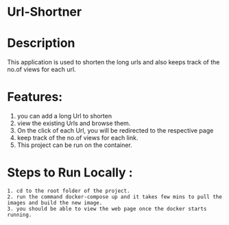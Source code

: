 # Url-Shortner

# Description
 
 This application is used to shorten the long urls and also keeps track of the no.of views for each url. 
# Features:

1. you can add a long Url to shorten
2. view the existing Urls and browse them.
3. On the click of each Url, you will be redirected to the respective page
4. keep track of the no.of views for each link.
5. This project can be run on the container.

# Steps to Run Locally :

    1. cd to the root folder of the project.
    2. run the command docker-compose up and it takes few mins to pull the images and build the new image.
    3. you should be able to view the web page once the docker starts running.
